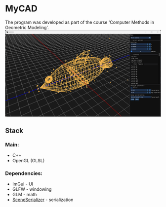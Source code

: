 # MyCAD
The program was developed as part of the course 'Computer Methods in Geometric Modeling'.
![Sample figure created in MyCAD](img/model.png)
## Stack

### Main:
- C++
- OpenGL (GLSL)
### Dependencies:
- ImGui - UI
- GLFW - windowing
- GLM - math
- [SceneSerializer](https://github.com/abstrackt/Scene-Serializer) - serialization
